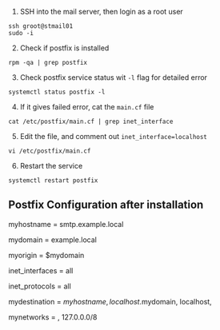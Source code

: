 1. SSH into the mail server, then login as a root user
```
ssh groot@stmail01
sudo -i
```

2. Check if postfix is installed
```
rpm -qa | grep postfix
```

3. Check postfix service status wit `-l` flag for detailed error
```
systemctl status postfix -l
```

4. If it gives failed error, cat the `main.cf` file
```
cat /etc/postfix/main.cf | grep inet_interface
```

5. Edit the file, and comment out `inet_interface=localhost`
```
vi /etc/postfix/main.cf
```

6. Restart the service
```
systemctl restart postfix
```

## Postfix Configuration after installation

myhostname = smtp.example.local

mydomain = example.local

myorigin = $mydomain

inet_interfaces = all

inet_protocols = all

mydestination = $myhostname, localhost.$mydomain, localhost,

mynetworks = <your ip>, 127.0.0.0/8